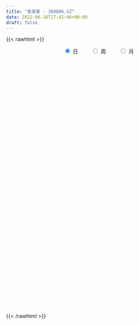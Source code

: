 ```yaml
---
title: "爱美客 - 300896.SZ"
date: 2022-06-16T17:42:06+08:00
draft: false
---
```

{{< rawhtml >}}
    <div style="text-align: center">
        <label style="padding: 1rem;"><input style="margin-right: .5rem" type="radio" name="period" value="D" checked onclick="period_change(this)">日</label>
        <label style="padding: 1rem;"><input style="margin-right: .5rem" type="radio" name="period" value="W" onclick="period_change(this)">周</label>
        <label style="padding: 1rem;"><input style="margin-right: .5rem" type="radio" name="period" value="M" onclick="period_change(this)">月</label>
    </div>
    <div id="chart" style="height: 700px;"></div> 
    <script type="text/javascript">
        const D_v = [179389.97,60856.74,33319.83,39245.58,32461.09,32401.82,25428.49,21031.49,17854.49,15451.32,12939.61,14906.7,9083.48,14651.39,19760.05,15203.82,16464.27,15862.44,11099.2,13362.78,16460.51,15531.16,11670.98,16329.25,15787.29,11738.2,16900.78,14471.05,10292.65,29956.27,15027.95,29824.4,16505.72,11737.16,16245.38,18042.89,11301.4,8881.5,13426.2,17688.27,14494.63,7966.32,15675.12,9378.23,13895.89,10309.2,11256.04,11821.62,14106.4,14048.38,14636.99,8627.71,8697.34,13609.69,12922.38,10487.41,10160.77,14180.57,12616.27,11358.91,9730.58,9674.0,14750.82,14698.03,18573.09,9250.75,9736.23,8523.91,11329.11,12168.34,8380.52,9410.82,9542.48,8119.2,8474.9,12504.61,8643.83,14810.94,10075.29,8083.64,9287.7,7793.39,12841.08,12086.76,8105.95,14574.72,13036.4,9778.34,14507.43,27726.95,26167.59,24321.16,30063.12,26723.93,18446.74,52891.29,28828.3,31283.85,26508.75,25079.8,19813.44,38352.75,26803.09,37559.03,33306.0,30449.82,46808.5,31746.48,31627.85,52723.81,38734.11,60562.89,39011.78,35021.73,59719.51,34613.94,38092.27,47092.54,50150.34,61985.13,30561.69,46083.69,54275.28,62335.62,40371.97,69292.57,50107.47,55370.36,44956.07,45612.0,31526.57,36438.21,43958.81,54125.32,67760.4,42050.49,60786.66,49022.25,52430.46,37404.79,41946.33,50246.93,64664.18,54112.9,56675.15,48977.14,44808.54,41686.39,30661.74,57190.41,33647.98,30226.55,28038.06,36960.15,23212.56,49061.72,27861.33,28887.88,34311.97,28101.56,29323.26,54869.22,36875.12,25088.38,31268.9,35325.41,26410.45,29880.13,52648.91,23192.8,28975.0,21737.35,32087.64,35915.99,24063.23,25469.11,25650.52,43775.68,33808.58,29685.57,21897.14,33168.87,31310.17,28930.3,53199.32,32369.22,26382.3,36450.83,28263.44,20263.19,35458.57,21645.14,22634.32,17186.69,12349.52,22892.23,29672.39,35852.24,70716.33,44042.98,42622.3,27846.74,31537.19,43098.68,34781.82,22169.51,23785.95,18835.33,22914.94,36945.18,38325.8,19405.36,19181.03,23647.89,20085.45,33139.99,22834.99,55833.32,30567.66,38503.36,26132.25,18854.25,23268.98,34401.48,31378.91,27911.84,26679.43,29903.07,37573.21,21124.99,20698.25,15636.92,15023.56,15770.13,14986.23,15799.28,25405.32,35722.19,25751.17,23958.63,40043.81,39435.62,27076.15,33303.15,22043.12,20159.88,23117.36,41597.02,39278.81,24415.95,40312.07,33861.62,19629.27,21985.87,16590.06,16972.87,14691.31,13511.69,14265.12,21692.81,22771.86,36153.72,21000.1,14837.74,16199.16,17690.9,13624.43,12824.73,9932.86,10164.07,9343.25,17352.02,26058.3,22376.29,16979.82,9909.29,14775.91,11602.12,17451.21,12409.8,15451.06,13697.49,14634.99,24082.47,12202.73,20773.64,13328.29,15961.62,19096.69,48695.59,48609.49,25450.97,14104.3,20673.56,18910.4,23446.88,17155.54,13589.16,10333.55,15194.11,13032.3,11782.03,14123.8,15482.42,12777.39,11758.72,14493.21,13406.35,39263.65,33784.97,25182.57,16337.15,12774.76,10053.94,14031.21,12696.82,13926.95,12292.54,15077.06,15553.07,18541.53,13823.87,11087.51,10398.06,14396.43,14719.08,17283.32,10817.22,11604.28,23192.77,18737.74,33651.35,19022.07,12338.83,10063.81,17995.68,13732.93,17361.24,18629.52,29333.65,18383.79,14007.02,12539.32,12516.65,12921.51,12868.74,22046.36,23784.91,24995.18,28671.41,22418.78,25060.6,25393.85,25158.22,11234.53,11382.04,10275.0,19133.06,17951.5,11813.41,11856.52,8534.75,23210.71,14308.68,19439.85,14451.19,8389.73,13146.53,10969.8,20377.67,18555.14,23071.97,14079.89,9561.66,12892.71,13789.53,21673.26,14430.89,15353.41,24254.19,26378.29,19531.86,21223.84,23170.79,19682.42,20765.51,19185.57,20779.94,14349.75,11305.44,18015.54,15175.3,15663.42,12217.5,25698.98,12011.92,14053.39,11839.93,12892.39,14442.96,21842.46,34365.91,20205.67,14486.44,19518.1,16118.65,22776.31,17016.68,17563.45,13451.04,16065.66,21058.42,15042.85]
const D_histogram = [0.0,0.1467806268,-0.5452719377,0.822033568,2.9687656472,5.5740702717,10.2639592228,11.22017133,10.9360092335,10.3774695028,9.1101322675,8.7007763664,7.5940285024,4.6671060118,4.9540959747,6.9151852186,6.3768033844,6.9281798005,5.8906643225,6.4553982366,8.5716633292,9.4073479401,8.9590491288,7.0198246935,6.1597063338,4.6910801376,1.9430640094,1.4288235523,1.3747244432,6.1231972448,6.9053320492,3.0840312257,-0.3737343499,-1.8554440036,-4.3817801083,-7.8090957311,-9.9418518379,-10.7911455877,-12.5678078845,-13.8709324256,-12.6917648192,-11.8524690068,-8.257791036,-5.5760924584,-2.2811341837,-0.2849941186,-0.941483649,-0.7006794949,0.5165302369,3.0765529141,2.7000433645,2.5074501999,1.5563822739,2.2509385545,3.6437533509,3.1343974309,3.1875573895,0.9105558214,-1.2539760934,-1.8876878035,-3.118553671,-2.4982262044,-0.9026990539,3.1989146783,6.3196458564,7.0049145495,8.0263239199,7.8393912886,6.4607230648,8.4061377086,8.1465885098,5.5555475419,2.2638755958,-0.4048195752,-3.8134727594,-2.8513361035,-1.0551723273,3.1197056679,5.6073460805,4.8521069245,3.0520051183,-0.7240440209,-1.1004631711,2.3392689051,4.2225530738,7.1796121405,10.3498589594,9.7689059973,8.6318574735,18.5712624634,31.3925982545,38.2841053251,33.7875060343,23.060992278,15.7640907065,0.0805634855,-12.5587734017,-24.3564103148,-28.2829371375,-32.4123395637,-32.3503851709,-37.2209240899,-37.8229555254,-42.7155641994,-44.1361801144,-41.134030548,-31.0735901603,-24.1741447876,-21.3519797066,-38.2341790639,-46.859137296,-48.5160853033,-47.2438282936,-43.6561905504,-41.199241755,-37.4022360735,-33.3641209923,-27.2402792808,-20.9340860178,-13.0880675294,-6.7388431623,0.0408046791,7.4488599289,13.4619018604,17.1161733559,22.6939404921,25.1375736489,25.9559806391,25.0059168893,25.3021120473,24.2487609922,22.6219925119,22.3064579701,23.2264793706,26.4381723665,27.4599681031,24.9304407255,22.5648217981,20.4249333263,18.3364371663,16.7256432518,16.2008681051,11.6376294173,5.471882209,1.437030637,0.0889958297,1.3774292048,2.2750645249,2.4798448203,5.7630868289,7.7330965139,8.3583262372,8.1756400646,6.1539322863,5.2330208727,7.3230882443,7.5620434292,7.7214228557,6.6434906395,6.7631612691,6.5032653958,1.9697137991,-0.2312870306,-1.0037163115,-2.1787740467,-2.7629661932,-3.5621157814,-3.5901901335,-2.9887451918,-2.8279308659,-5.0984879769,-5.4119074096,-3.5930113645,-0.3569411684,1.7478474737,3.2845212129,3.23856335,6.867123497,9.9840675662,12.1551239943,12.6779330762,14.0794873155,11.9619069302,11.3088973033,6.6421834771,4.3938937644,0.8968368741,-3.1569732977,-3.8555983872,-4.8883548201,-3.4366083851,-2.2508796615,-3.585072879,-4.2852535995,-5.2633537573,-4.0409027763,-5.4743695313,-8.7542027193,-17.5936493615,-22.4134784032,-21.1579926039,-18.5577013333,-18.1588174549,-17.3974550456,-15.4474254782,-13.1850535429,-12.1211667354,-11.353511586,-10.0417795426,-6.5395219418,-6.1215216049,-5.7364859033,-5.0026971759,-2.903136053,-2.6336817358,-3.8614881346,-3.4644185483,-6.4326989018,-6.299094552,-3.9535597453,-1.7631767681,-0.5498476594,1.3576203993,1.0092681173,2.1609323382,2.080859417,-0.0219756611,-2.464212245,-0.531701844,1.6336048724,1.8798764377,1.7925667175,1.6517429308,1.3361290264,1.0999583321,0.8711240491,1.5573657262,3.3609292603,4.991685091,6.2609111493,8.0478949332,8.0064909167,6.4698826981,7.7595102648,8.4991068267,9.0374763707,7.7307919984,8.8451061938,11.5201731492,11.9131211207,12.7609667675,10.361485791,8.7448920059,7.2587842442,5.8258396748,3.8728535405,2.829803354,1.6905542767,0.7810886284,-1.2556543662,-1.2077034053,-3.6449133126,-5.535567089,-6.4269193499,-7.3095743159,-8.0791753911,-7.5398082153,-7.1292145274,-6.6323009522,-5.8133332284,-5.2331758374,-3.6041826303,-1.8576573702,-2.0520805067,-2.2707475096,-1.9129745689,-0.9460046334,-0.3445392685,0.5657057636,0.832972031,0.4413681981,0.0156133508,-0.0084885755,-1.5919810745,-2.7758384714,-1.8877546451,-1.5467576268,-0.7493390608,0.3744718416,3.0451676898,5.5046320574,6.981211024,7.2123517854,6.0414547218,5.6552614208,3.2608646309,0.4597539996,-0.9335401436,-1.9666090113,-2.8263009132,-3.2782027746,-3.6584141364,-3.4670057538,-3.9105374449,-3.4607511962,-3.3876302446,-3.7509243547,-3.7787824605,-6.0113940247,-8.3273007254,-8.1682513181,-7.8006023789,-6.3158034726,-5.7054395075,-5.0022722159,-4.1872636952,-3.0073129392,-2.4666611911,-2.4694067221,-2.0028683735,-0.4777646613,0.1271472656,1.0295113578,1.5179163844,0.5071761687,0.8735183625,1.3032184453,1.8639204634,1.336498186,-0.2688955264,-1.5966121873,0.0128683814,1.387815199,2.4454323903,2.9751036556,3.6077431889,3.7542694943,5.0221507576,4.8587595278,6.2438111541,7.3632030354,7.8589923044,7.9429915701,6.9333447378,5.9932952967,4.7329885894,4.0011452837,4.0216180719,3.142796122,0.9593680312,-1.836953987,-4.7032782152,-5.3056750867,-4.17482791,-3.4541289814,-2.5532652998,-2.5719715151,-0.6566367212,1.2047840305,1.4208855277,0.8075077886,0.4722688305,2.8607823329,4.0142310689,5.5849872401,6.0171614524,5.5244645376,4.3766063796,3.0846451774,4.3349110415,4.4279379706,4.6160343825,4.117730466,3.351445169,1.485440754,0.6206668881,0.5824401059,0.6162297884,-1.1714936109,-0.8959622312,0.4357373643,0.9169786837,2.1524956611,1.6270472137,-0.6279675579,-3.6214835987,-4.3836047597,-4.3379174116,-3.8684022607,-3.6678735497,-2.5978646284,-1.4421241578,-1.446323814,-1.2633567896,0.65437024,1.4590645849,1.1370785359,0.7294662585,0.4155255555,0.4514989119,1.3548169527,4.1897786546,4.9527816305,5.0033732111,4.9367223682,4.3842244156,4.1958410459,3.3929585008,2.5775085866,1.1094816079,1.0273838512,0.1841041015,0.3421378153]
const D_fast = [0.0,0.1834757835,-0.6448947655,0.9279191323,3.8168426233,7.8156648157,15.0715435725,18.8327985122,21.2826387241,23.3184663691,24.3286622006,26.0945003912,26.8862596528,25.1261136652,26.6516276217,30.3415131703,31.3973321822,33.6807535484,34.1159041511,36.2944876243,40.5536685493,43.7411901452,45.5326536161,45.3483853541,46.0281935778,45.732337416,43.4700872902,43.3130527211,43.6026347229,49.8819068357,52.3903746524,49.3400816353,45.7888824722,43.8433118177,40.2215306859,34.8419411303,30.223722064,26.6766419172,21.7580276494,16.9871700019,14.9933964034,12.8695749641,14.3998051759,15.687480639,18.4121553677,20.3370469032,19.4451864605,19.5108207409,20.857163032,24.1863239377,24.4848252292,24.9190946145,24.357122257,25.6144131762,27.9181663104,28.1924097481,29.042459054,26.9930964413,24.5150705032,23.4094368422,21.398932557,21.3947034724,22.7645558595,27.6658982612,32.3665409034,34.8030382339,37.8310285842,39.6039437751,39.8404563175,43.8874053884,45.664503317,44.4623492347,41.7366461875,38.9667461227,34.6047247486,34.8540273786,36.386398073,41.3412024852,45.230679418,45.688466993,44.6513664664,40.694306322,40.042771379,44.0673206815,47.0062431187,51.7582052205,57.5159167793,59.3771903164,60.398106161,74.9803267668,95.6498121215,112.1123455234,116.0626227412,111.1013570543,107.7454781594,92.0820918098,76.3030615722,58.4163220804,47.4190609734,35.1865736562,27.1609317563,12.9851618148,2.927391498,-12.6441082259,-25.0987691695,-32.3801272401,-30.0880843924,-29.2321752167,-31.7480050623,-58.1887491856,-78.5284917417,-92.3144610749,-102.8531611385,-110.1795710329,-118.0224326763,-123.5759860131,-127.87890118,-128.5651292888,-127.4924575302,-122.9184559242,-118.2539423477,-111.4640933365,-102.1938231045,-92.8153057079,-84.8819908734,-73.6307386142,-64.9027120452,-57.5953098951,-52.2938944226,-45.6721712527,-40.6633320598,-36.6346024122,-31.3735224614,-24.6468812183,-14.8256451308,-6.9388573685,-3.2357745647,0.0398119575,3.0061568173,5.5017699488,8.0723868473,11.5978287268,9.9439973933,5.1462207373,1.4706268246,0.1448409747,1.777631651,3.2440331023,4.0687746028,8.7927883186,12.6960721321,15.4108834147,17.2721072582,16.7888825515,17.1762263561,21.0970657888,23.226531831,25.3162669714,25.8992074151,27.7096683619,29.0755888375,25.0344656907,22.7756431033,21.7522847445,20.0325334977,18.7575998029,17.0679212693,16.1422993839,15.9965580276,15.4503896371,11.9052105318,10.2388142467,11.1594574507,14.3062923547,16.8480428652,19.2058469077,19.9695298822,25.3148709035,30.9278318643,36.1376692909,39.8299616418,44.75138771,45.6242840573,47.7984987562,44.7923307993,43.6425145277,40.3696668559,35.5266133597,33.8640886734,31.6092435355,32.2018378743,32.8248466824,30.5943852452,28.8228911249,26.5289525277,26.7411778146,23.9391186768,18.470734809,5.2328758264,-5.1903228161,-9.2243351678,-11.2634692305,-15.4042897158,-18.9922910679,-20.9041178701,-21.9380093206,-23.9044141969,-25.9751369439,-27.1738497862,-25.3064726709,-26.4188527352,-27.4679385094,-27.984824076,-26.6110469663,-27.0000130831,-29.1931915155,-29.6622265663,-34.2386816453,-35.6798509334,-34.3227060631,-32.5731172779,-31.497250084,-29.2503769255,-29.3464121782,-27.6545148728,-27.2143729397,-29.3227019331,-32.3809915782,-30.5814066383,-28.0076987037,-27.291458029,-26.9306260699,-26.6585141239,-26.6400957717,-26.6012768829,-26.6123301537,-25.536747045,-22.8929511959,-20.0142740924,-17.1798202468,-13.3808627296,-11.4206440169,-11.3397815609,-8.1102764281,-5.2459031595,-2.4481645228,-1.8221508955,1.5034398483,7.058550091,10.4297783427,14.4678656813,14.6587561526,15.228385369,15.5569736683,15.5804890177,14.5957162684,14.2601169205,13.5435064123,12.8293129212,10.478656335,10.2246814446,6.8762432091,3.6016976604,1.1036155621,-1.606432983,-4.3958279059,-5.7414127839,-7.1131227278,-8.2742843907,-8.908649974,-9.6367865423,-8.9088389929,-7.6267280753,-8.3341713384,-9.1205252188,-9.2409959203,-8.5105271432,-7.9951965954,-6.9435251223,-6.4680158472,-6.7492776305,-7.1711291402,-7.1973532103,-9.1788409779,-11.0566579927,-10.6405128277,-10.6862052161,-10.0761214153,-8.8586925524,-5.4267047818,-1.5910823999,1.6307993227,3.6650280305,4.0044946473,5.0321167016,3.4529360694,0.766763938,-0.8599152412,-2.3846363617,-3.9509034919,-5.222356047,-6.5171709429,-7.1925139987,-8.613680051,-9.0290816014,-9.802868211,-11.1038934098,-12.0764471306,-15.8119072011,-20.209639083,-22.0926525053,-23.6751541608,-23.7693061227,-24.5853020345,-25.1327027969,-25.3645101999,-24.9363876787,-25.0124012284,-25.6324984399,-25.6666771847,-24.2610146379,-23.6243158945,-22.4645739629,-21.5966898402,-22.4806360137,-21.8959142293,-21.1404095352,-20.1137274012,-20.3070251322,-21.9796427261,-23.7065124339,-22.0938147698,-20.3719141524,-18.7029388635,-17.4294916844,-15.8949163538,-14.8098226749,-12.2864037222,-11.2351050701,-8.2891006552,-5.328908015,-2.86837067,-0.7986235117,-0.0749341596,0.4833402235,0.4062806635,0.6747236788,1.700600985,1.6074780655,-0.3361080174,-3.5916685323,-7.6338123143,-9.5626279576,-9.4754877584,-9.6183210751,-9.3557737184,-10.0174728126,-8.266297199,-6.1036804396,-5.5323575605,-5.9438583525,-6.1610301029,-3.0573210173,-0.9003145141,2.0666884671,4.0031530426,4.8915722622,4.8378656991,4.3170657912,6.6510594156,7.8510708374,9.193175845,9.724304545,9.7958805402,8.3012363137,7.5916291698,7.699012414,7.8868595437,5.8062627417,5.8578035635,7.2984375002,8.0089234904,9.7825643832,9.6638777392,7.2518710781,3.3529841376,1.4949617867,0.4561697819,-0.0414156324,-0.7578553088,-0.3373125446,0.4578968865,0.0921162769,-0.0407558962,2.0405636935,3.2100241846,3.1723077696,2.9470620568,2.7370027426,2.8858508271,4.1278731061,8.0102794716,10.0114778551,11.3129127385,12.4804424877,13.0240006389,13.8845775307,13.9299346108,13.7588618433,12.5682052665,12.7429534726,11.9456997483,12.1892679159]
const D_slow = [0.0,0.0366951567,-0.0996228277,0.1058855643,0.8480769761,2.241594544,4.8075843497,7.6126271822,10.3466294906,12.9409968663,15.2185299332,17.3937240248,19.2922311504,20.4590076533,21.697531647,23.4263279517,25.0205287978,26.7525737479,28.2252398285,29.8390893877,31.98200522,34.333842205,36.5736044872,38.3285606606,39.868487244,41.0412572784,41.5270232808,41.8842291689,42.2279102797,43.7587095909,45.4850426032,46.2560504096,46.1626168221,45.6987558212,44.6033107942,42.6510368614,40.1655739019,37.467787505,34.3258355338,30.8581024275,27.6851612226,24.7220439709,22.6575962119,21.2635730973,20.6932895514,20.6220410218,20.3866701095,20.2115002358,20.340632795,21.1097710236,21.7847818647,22.4116444146,22.8007399831,23.3634746217,24.2744129595,25.0580123172,25.8549016646,26.0825406199,25.7690465966,25.2971246457,24.5174862279,23.8929296768,23.6672549134,24.4669835829,26.046895047,27.7981236844,29.8047046644,31.7645524865,33.3797332527,35.4812676799,37.5179148073,38.9068016928,39.4727705917,39.3715656979,38.4181975081,37.7053634822,37.4415704004,38.2214968173,39.6233333375,40.8363600686,41.5993613481,41.4183503429,41.1432345501,41.7280517764,42.7836900449,44.57859308,47.1660578198,49.6082843192,51.7662486875,56.4090643034,64.257213867,73.8282401983,82.2751167069,88.0403647763,91.981387453,92.0015283243,88.8618349739,82.7727323952,75.7019981108,67.5989132199,59.5113169272,50.2060859047,40.7503470234,30.0714559735,19.0374109449,8.7539033079,0.9855057678,-5.0580304291,-10.3960253557,-19.9545701217,-31.6693544457,-43.7983757715,-55.6093328449,-66.5233804825,-76.8231909213,-86.1737499396,-94.5147801877,-101.3248500079,-106.5583715124,-109.8303883948,-111.5150991853,-111.5048980156,-109.6426830334,-106.2772075683,-101.9981642293,-96.3246791063,-90.040285694,-83.5512905343,-77.2998113119,-70.9742833001,-64.912093052,-59.2565949241,-53.6799804315,-47.8733605889,-41.2638174973,-34.3988254715,-28.1662152902,-22.5250098406,-17.418776509,-12.8346672175,-8.6532564045,-4.6030393782,-1.6936320239,-0.3256614717,0.0335961876,0.055845145,0.4002024462,0.9689685774,1.5889297825,3.0297014897,4.9629756182,7.0525571775,9.0964671936,10.6349502652,11.9432054834,13.7739775445,15.6644884018,17.5948441157,19.2557167756,20.9465070928,22.5723234418,23.0647518916,23.0069301339,22.756001056,22.2113075444,21.5205659961,20.6300370507,19.7324895174,18.9853032194,18.2783205029,17.0036985087,15.6507216563,14.7524688152,14.6632335231,15.1001953915,15.9213256947,16.7309665322,18.4477474065,20.943764298,23.9825452966,27.1520285657,30.6719003945,33.6623771271,36.4896014529,38.1501473222,39.2486207633,39.4728299818,38.6835866574,37.7196870606,36.4975983556,35.6384462593,35.0757263439,34.1794581242,33.1081447243,31.792306285,30.7820805909,29.4134882081,27.2249375283,22.8265251879,17.2231555871,11.9336574361,7.2942321028,2.7545277391,-1.5948360223,-5.4566923919,-8.7529557776,-11.7832474615,-14.621625358,-17.1320702436,-18.7669507291,-20.2973311303,-21.7314526061,-22.9821269001,-23.7079109133,-24.3663313473,-25.3317033809,-26.197808018,-27.8059827435,-29.3807563815,-30.3691463178,-30.8099405098,-30.9474024247,-30.6079973248,-30.3556802955,-29.815447211,-29.2952323567,-29.300726272,-29.9167793332,-30.0497047942,-29.6413035761,-29.1713344667,-28.7231927874,-28.3102570547,-27.9762247981,-27.701235215,-27.4834542028,-27.0941127712,-26.2538804561,-25.0059591834,-23.4407313961,-21.4287576628,-19.4271349336,-17.8096642591,-15.8697866929,-13.7450099862,-11.4856408935,-9.5529428939,-7.3416663455,-4.4616230582,-1.483342778,1.7068989139,4.2972703616,6.4834933631,8.2981894241,9.7546493428,10.7228627279,11.4303135664,11.8529521356,12.0482242927,11.7343107012,11.4323848499,10.5211565217,9.1372647495,7.530534912,5.703141333,3.6833474852,1.7983954314,0.0160917995,-1.6419834385,-3.0953167456,-4.4036107049,-5.3046563625,-5.7690707051,-6.2820908318,-6.8497777092,-7.3280213514,-7.5645225097,-7.6506573269,-7.509230886,-7.3009878782,-7.1906458287,-7.186742491,-7.1888646348,-7.5868599035,-8.2808195213,-8.7527581826,-9.1394475893,-9.3267823545,-9.2331643941,-8.4718724716,-7.0957144573,-5.3504117013,-3.5473237549,-2.0369600745,-0.6231447193,0.1920714385,0.3070099384,0.0736249025,-0.4180273504,-1.1246025787,-1.9441532723,-2.8587568064,-3.7255082449,-4.7031426061,-5.5683304052,-6.4152379663,-7.352969055,-8.2976646701,-9.8005131763,-11.8823383577,-13.9244011872,-15.8745517819,-17.4535026501,-18.8798625269,-20.1304305809,-21.1772465047,-21.9290747395,-22.5457400373,-23.1630917178,-23.6638088112,-23.7832499765,-23.7514631601,-23.4940853207,-23.1146062246,-22.9878121824,-22.7694325918,-22.4436279805,-21.9776478646,-21.6435233181,-21.7107471997,-22.1099002466,-22.1066831512,-21.7597293514,-21.1483712539,-20.40459534,-19.5026595427,-18.5640921692,-17.3085544798,-16.0938645978,-14.5329118093,-12.6921110504,-10.7273629744,-8.7416150818,-7.0082788974,-5.5099550732,-4.3267079259,-3.3264216049,-2.321017087,-1.5353180565,-1.2954760487,-1.7547145454,-2.9305340992,-4.2569528709,-5.3006598484,-6.1641920937,-6.8025084187,-7.4455012974,-7.6096604777,-7.3084644701,-6.9532430882,-6.7513661411,-6.6332989334,-5.9181033502,-4.914545583,-3.518298773,-2.0140084098,-0.6328922754,0.4612593195,1.2324206138,2.3161483742,3.4231328668,4.5771414625,5.606574079,6.4444353712,6.8157955597,6.9709622817,7.1165723082,7.2706297553,6.9777563526,6.7537657948,6.8627001358,7.0919448068,7.630068722,8.0368305255,7.879838636,6.9744677363,5.8785665464,4.7940871935,3.8269866283,2.9100182409,2.2605520838,1.9000210443,1.5384400909,1.2226008935,1.3861934535,1.7509595997,2.0352292337,2.2175957983,2.3214771872,2.4343519152,2.7730561533,3.820500817,5.0586962246,6.3095395274,7.5437201194,8.6397762233,9.6887364848,10.53697611,11.1813532567,11.4587236586,11.7155696214,11.7615956468,11.8471301006]
const D_data = [['2020-09-28', 320.0, 340.1, 311.0, 366.2],['2020-09-29', 350.11, 342.4, 333.33, 354.0],['2020-09-30', 333.0, 330.24, 326.81, 345.5],['2020-10-09', 331.0, 358.0, 331.0, 361.88],['2020-10-12', 356.98, 378.9, 355.0, 380.02],['2020-10-13', 378.0, 401.2, 370.21, 442.79],['2020-10-14', 393.22, 454.0, 393.0, 465.0],['2020-10-15', 444.0, 432.04, 420.12, 451.0],['2020-10-16', 427.6, 428.5, 406.11, 447.74],['2020-10-19', 432.0, 433.0, 421.0, 450.8],['2020-10-20', 433.0, 429.0, 414.2, 433.0],['2020-10-21', 431.9, 444.69, 428.0, 454.99],['2020-10-22', 437.6, 441.0, 426.88, 453.5],['2020-10-23', 441.0, 415.0, 408.06, 441.78],['2020-10-26', 410.11, 455.0, 410.0, 474.88],['2020-10-27', 451.01, 490.08, 446.01, 491.0],['2020-10-28', 483.01, 471.41, 469.7, 495.41],['2020-10-29', 466.0, 494.15, 466.0, 500.3],['2020-10-30', 493.0, 481.99, 480.2, 506.0],['2020-11-02', 483.05, 509.9, 471.12, 510.0],['2020-11-03', 516.0, 547.08, 507.19, 577.49],['2020-11-04', 547.91, 551.0, 527.0, 560.8],['2020-11-05', 551.0, 548.4, 537.0, 560.0],['2020-11-06', 545.21, 535.0, 512.2, 547.0],['2020-11-09', 531.11, 551.81, 522.26, 574.0],['2020-11-10', 545.0, 548.0, 523.0, 554.99],['2020-11-11', 540.0, 529.08, 526.66, 582.0],['2020-11-12', 533.02, 555.54, 521.01, 560.0],['2020-11-13', 555.7, 566.9, 543.36, 568.0],['2020-11-16', 581.51, 649.0, 568.91, 664.0],['2020-11-17', 636.01, 625.9, 610.39, 640.0],['2020-11-18', 621.0, 570.51, 540.0, 635.0],['2020-11-19', 561.0, 563.0, 539.0, 572.88],['2020-11-20', 558.5, 580.03, 557.57, 588.85],['2020-11-23', 576.0, 560.0, 547.48, 592.0],['2020-11-24', 550.0, 533.88, 529.0, 554.69],['2020-11-25', 533.88, 533.8, 522.0, 546.01],['2020-11-26', 530.1, 539.01, 530.1, 553.08],['2020-11-27', 541.0, 516.0, 509.97, 548.43],['2020-11-30', 511.01, 507.61, 488.0, 515.1],['2020-12-01', 505.06, 531.9, 505.06, 536.0],['2020-12-02', 532.09, 527.0, 523.0, 539.9],['2020-12-03', 525.0, 568.88, 525.0, 576.67],['2020-12-04', 566.99, 572.05, 562.23, 586.0],['2020-12-07', 568.0, 595.8, 556.2, 606.8],['2020-12-08', 596.01, 595.8, 588.12, 617.79],['2020-12-09', 596.0, 568.62, 568.62, 597.0],['2020-12-10', 566.1, 580.98, 563.0, 582.0],['2020-12-11', 577.87, 600.0, 573.31, 609.8],['2020-12-14', 602.68, 631.49, 593.0, 634.89],['2020-12-15', 625.6, 605.99, 596.8, 629.0],['2020-12-16', 606.99, 612.0, 598.0, 616.36],['2020-12-17', 612.9, 604.25, 600.0, 623.0],['2020-12-18', 604.24, 629.01, 600.99, 652.91],['2020-12-21', 632.54, 649.2, 622.21, 666.0],['2020-12-22', 642.0, 634.0, 625.0, 652.0],['2020-12-23', 630.01, 645.99, 626.85, 649.7],['2020-12-24', 644.18, 616.1, 605.05, 654.1],['2020-12-25', 610.0, 609.02, 598.0, 618.81],['2020-12-28', 600.0, 623.0, 585.1, 624.6],['2020-12-29', 620.0, 612.0, 600.06, 626.36],['2020-12-30', 606.05, 634.75, 605.0, 640.0],['2020-12-31', 640.88, 655.02, 640.88, 674.2],['2021-01-04', 660.89, 706.26, 653.01, 718.0],['2021-01-05', 699.0, 721.0, 698.08, 746.26],['2021-01-06', 711.02, 710.0, 700.0, 718.98],['2021-01-07', 717.0, 729.0, 710.1, 738.0],['2021-01-08', 724.0, 726.89, 705.06, 740.0],['2021-01-11', 726.89, 718.1, 701.01, 760.33],['2021-01-12', 706.98, 772.2, 702.03, 775.0],['2021-01-13', 766.5, 761.0, 746.0, 781.66],['2021-01-14', 759.99, 735.0, 718.96, 767.0],['2021-01-15', 727.49, 718.99, 700.99, 733.67],['2021-01-18', 707.0, 717.0, 703.35, 732.8],['2021-01-19', 708.11, 695.09, 692.05, 727.27],['2021-01-20', 695.09, 746.0, 695.0, 755.0],['2021-01-21', 745.03, 767.74, 743.0, 776.99],['2021-01-22', 770.01, 820.0, 769.0, 833.8],['2021-01-25', 822.0, 826.0, 801.01, 838.88],['2021-01-26', 817.0, 800.0, 796.1, 820.0],['2021-01-27', 795.7, 789.03, 756.0, 807.0],['2021-01-28', 771.01, 755.99, 754.15, 789.6],['2021-01-29', 770.01, 792.5, 770.0, 810.0],['2021-02-01', 798.6, 855.07, 778.4, 856.59],['2021-02-02', 845.0, 858.68, 835.0, 868.4],['2021-02-03', 850.01, 896.1, 850.0, 931.99],['2021-02-04', 901.51, 929.0, 878.88, 939.77],['2021-02-05', 920.0, 904.0, 883.95, 926.37],['2021-02-08', 908.81, 907.0, 900.0, 976.88],['2021-02-09', 953.8, 1088.4, 953.8, 1088.4],['2021-02-10', 1070.0, 1215.0, 1053.05, 1238.0],['2021-02-18', 1242.02, 1232.03, 1169.36, 1331.02],['2021-02-19', 1228.0, 1135.88, 1051.12, 1228.0],['2021-02-22', 1111.12, 1051.47, 1035.88, 1164.44],['2021-02-23', 1039.5, 1074.0, 1017.0, 1077.0],['2021-02-24', 1066.0, 926.0, 873.23, 1066.0],['2021-02-25', 910.0, 895.19, 866.68, 925.88],['2021-02-26', 870.0, 836.84, 822.0, 881.0],['2021-03-01', 845.0, 883.0, 837.05, 885.44],['2021-03-02', 880.99, 844.44, 827.01, 897.25],['2021-03-03', 830.04, 869.0, 810.0, 870.29],['2021-03-04', 850.01, 774.0, 767.2, 850.18],['2021-03-05', 751.01, 789.0, 751.0, 805.98],['2021-03-08', 789.0, 693.0, 693.0, 795.74],['2021-03-09', 695.11, 688.0, 676.13, 721.98],['2021-03-10', 719.0, 715.46, 699.34, 733.7],['2021-03-11', 710.02, 811.08, 710.02, 827.0],['2021-03-12', 805.0, 795.0, 758.0, 825.44],['2021-03-15', 784.84, 750.88, 710.1, 784.84],['2021-03-16', 410.0, 439.6, 396.99, 449.0],['2021-03-17', 429.0, 436.0, 413.52, 442.58],['2021-03-18', 437.8, 451.73, 437.31, 477.79],['2021-03-19', 432.06, 441.83, 432.06, 455.0],['2021-03-22', 440.0, 438.8, 426.1, 458.88],['2021-03-23', 437.0, 396.7, 381.0, 437.0],['2021-03-24', 384.1, 387.25, 376.15, 392.84],['2021-03-25', 380.26, 370.2, 359.0, 381.89],['2021-03-26', 370.04, 385.59, 370.04, 396.57],['2021-03-29', 376.01, 387.41, 374.13, 402.0],['2021-03-30', 386.01, 416.0, 380.08, 425.0],['2021-03-31', 409.0, 411.99, 406.59, 421.99],['2021-04-01', 412.1, 434.4, 412.1, 438.98],['2021-04-02', 430.77, 468.0, 430.7, 476.0],['2021-04-06', 475.01, 479.92, 474.5, 500.0],['2021-04-07', 468.22, 474.0, 462.0, 478.5],['2021-04-08', 470.05, 525.0, 465.57, 535.48],['2021-04-09', 517.99, 513.39, 508.0, 534.99],['2021-04-12', 512.0, 510.0, 491.88, 543.1],['2021-04-13', 510.0, 496.46, 492.89, 517.9],['2021-04-14', 492.1, 519.93, 490.15, 523.0],['2021-04-15', 515.0, 511.16, 501.38, 522.0],['2021-04-16', 509.98, 506.66, 495.05, 522.3],['2021-04-19', 498.0, 527.81, 486.14, 531.88],['2021-04-20', 522.3, 555.98, 522.3, 576.01],['2021-04-21', 553.5, 609.51, 550.25, 615.4],['2021-04-22', 604.79, 609.8, 595.05, 619.99],['2021-04-23', 608.0, 577.77, 575.0, 608.0],['2021-04-26', 581.01, 582.0, 572.0, 607.2],['2021-04-27', 588.0, 587.02, 549.9, 600.0],['2021-04-28', 578.0, 589.6, 570.0, 595.93],['2021-04-29', 590.97, 598.1, 586.5, 618.98],['2021-04-30', 594.0, 618.2, 590.0, 637.91],['2021-05-06', 620.0, 564.5, 548.0, 622.0],['2021-05-07', 561.03, 522.02, 521.88, 567.0],['2021-05-10', 520.01, 523.8, 510.0, 544.88],['2021-05-11', 518.0, 543.49, 503.3, 548.06],['2021-05-12', 535.35, 577.0, 531.2, 577.49],['2021-05-13', 567.0, 579.6, 560.5, 600.0],['2021-05-14', 580.0, 576.0, 566.66, 589.5],['2021-05-17', 570.0, 627.7, 567.0, 635.16],['2021-05-18', 633.0, 631.49, 615.0, 643.0],['2021-05-19', 627.18, 629.0, 622.51, 648.0],['2021-05-20', 625.25, 627.87, 617.01, 637.59],['2021-05-21', 630.15, 606.0, 595.0, 633.5],['2021-05-24', 606.98, 618.0, 606.01, 619.49],['2021-05-25', 618.5, 665.8, 618.5, 679.38],['2021-05-26', 665.64, 657.0, 650.0, 672.9],['2021-05-27', 652.0, 665.6, 646.64, 677.9],['2021-05-28', 666.05, 656.0, 641.5, 686.0],['2021-05-31', 651.0, 676.67, 650.66, 679.85],['2021-06-01', 675.0, 679.97, 658.57, 688.96],['2021-06-02', 684.0, 620.05, 619.12, 684.0],['2021-06-03', 610.01, 635.0, 610.01, 643.44],['2021-06-04', 625.5, 647.61, 625.01, 654.93],['2021-06-07', 635.0, 639.21, 612.0, 644.42],['2021-06-08', 636.02, 642.98, 625.6, 663.0],['2021-06-09', 640.7, 637.0, 621.21, 644.94],['2021-06-10', 637.0, 644.43, 622.5, 652.0],['2021-06-11', 643.22, 654.0, 600.27, 657.59],['2021-06-15', 649.44, 650.87, 645.0, 665.0],['2021-06-16', 650.87, 614.0, 611.89, 653.0],['2021-06-17', 610.01, 629.63, 610.01, 635.82],['2021-06-18', 629.67, 659.0, 623.0, 660.99],['2021-06-21', 658.17, 691.0, 649.08, 705.0],['2021-06-22', 690.0, 694.0, 683.0, 703.89],['2021-06-23', 695.01, 701.0, 690.0, 713.68],['2021-06-24', 702.01, 690.16, 675.0, 706.47],['2021-06-25', 700.0, 752.52, 699.84, 766.88],['2021-06-28', 781.01, 774.0, 755.51, 795.0],['2021-06-29', 785.64, 788.6, 766.0, 803.98],['2021-06-30', 790.02, 788.88, 774.0, 800.0],['2021-07-01', 790.0, 820.0, 784.02, 844.44],['2021-07-02', 810.0, 789.0, 775.0, 813.92],['2021-07-05', 788.0, 814.2, 781.11, 838.68],['2021-07-06', 823.17, 761.99, 730.0, 826.0],['2021-07-07', 753.0, 783.5, 745.0, 791.25],['2021-07-08', 787.01, 760.0, 752.0, 796.57],['2021-07-09', 750.0, 737.2, 717.6, 754.37],['2021-07-12', 750.0, 769.0, 730.01, 778.0],['2021-07-13', 765.15, 761.9, 752.52, 785.5],['2021-07-14', 755.41, 795.99, 745.0, 804.68],['2021-07-15', 789.0, 802.58, 780.22, 805.0],['2021-07-16', 795.0, 773.19, 765.0, 798.0],['2021-07-19', 774.73, 777.26, 762.18, 798.99],['2021-07-20', 769.0, 770.02, 765.88, 782.98],['2021-07-21', 774.85, 799.0, 768.0, 803.0],['2021-07-22', 810.01, 765.61, 764.0, 813.0],['2021-07-23', 756.5, 728.0, 702.0, 759.9],['2021-07-26', 714.99, 618.4, 590.0, 714.99],['2021-07-27', 618.39, 618.5, 601.23, 636.99],['2021-07-28', 619.0, 669.56, 618.0, 672.7],['2021-07-29', 699.0, 682.3, 665.0, 699.0],['2021-07-30', 668.0, 648.81, 630.83, 678.5],['2021-08-02', 629.0, 642.3, 580.33, 655.0],['2021-08-03', 634.13, 650.86, 616.0, 666.0],['2021-08-04', 640.01, 653.69, 630.02, 663.0],['2021-08-05', 638.88, 636.06, 623.0, 654.05],['2021-08-06', 630.01, 626.0, 622.96, 650.12],['2021-08-09', 601.0, 627.6, 595.69, 639.9],['2021-08-10', 627.44, 658.9, 611.17, 674.47],['2021-08-11', 652.0, 623.0, 620.0, 683.5],['2021-08-12', 611.0, 617.0, 610.54, 629.66],['2021-08-13', 617.01, 616.9, 612.94, 633.0],['2021-08-16', 618.0, 635.2, 612.0, 642.51],['2021-08-17', 628.0, 613.03, 610.8, 638.3],['2021-08-18', 611.98, 585.5, 580.4, 620.94],['2021-08-19', 585.0, 596.99, 581.0, 613.86],['2021-08-20', 590.1, 539.99, 528.0, 590.2],['2021-08-23', 550.01, 561.98, 532.03, 563.59],['2021-08-24', 590.0, 588.05, 544.0, 593.51],['2021-08-25', 592.08, 591.75, 582.17, 608.8],['2021-08-26', 591.61, 583.4, 575.28, 591.74],['2021-08-27', 580.09, 596.5, 578.0, 612.49],['2021-08-30', 569.99, 569.05, 538.0, 579.9],['2021-08-31', 564.0, 587.01, 553.01, 587.01],['2021-09-01', 595.0, 571.96, 545.4, 595.0],['2021-09-02', 560.0, 537.32, 536.0, 573.0],['2021-09-03', 534.75, 515.5, 509.37, 534.79],['2021-09-06', 513.67, 563.47, 508.0, 564.77],['2021-09-07', 563.49, 573.69, 550.0, 575.93],['2021-09-08', 573.68, 553.39, 553.05, 585.87],['2021-09-09', 554.0, 546.98, 538.65, 560.5],['2021-09-10', 547.95, 543.0, 538.01, 554.0],['2021-09-13', 538.15, 536.75, 533.0, 561.18],['2021-09-14', 534.15, 533.25, 531.4, 547.0],['2021-09-15', 533.01, 528.93, 516.88, 545.0],['2021-09-16', 521.01, 538.72, 513.52, 545.0],['2021-09-17', 538.0, 557.65, 517.74, 571.3],['2021-09-22', 544.93, 564.5, 541.1, 580.88],['2021-09-23', 560.0, 568.9, 553.01, 580.06],['2021-09-24', 567.4, 586.23, 556.23, 605.0],['2021-09-27', 570.0, 571.58, 560.0, 610.65],['2021-09-28', 565.03, 551.71, 550.3, 582.85],['2021-09-29', 562.01, 589.78, 557.08, 600.0],['2021-09-30', 588.97, 592.81, 577.0, 599.0],['2021-10-08', 605.0, 599.0, 590.0, 610.0],['2021-10-11', 579.95, 579.02, 575.01, 598.1],['2021-10-12', 578.01, 614.3, 570.06, 626.5],['2021-10-13', 611.0, 651.49, 602.26, 659.99],['2021-10-14', 652.14, 640.2, 625.25, 652.16],['2021-10-15', 644.02, 659.2, 627.89, 668.19],['2021-10-18', 654.0, 624.0, 610.0, 656.0],['2021-10-19', 624.0, 631.36, 620.0, 644.44],['2021-10-20', 639.43, 632.06, 614.44, 649.99],['2021-10-21', 627.0, 631.35, 621.0, 639.75],['2021-10-22', 634.42, 621.0, 614.01, 635.35],['2021-10-25', 619.0, 628.55, 610.1, 631.86],['2021-10-26', 622.99, 624.9, 616.88, 637.0],['2021-10-27', 620.01, 624.92, 617.07, 632.63],['2021-10-28', 621.11, 604.3, 601.01, 628.0],['2021-10-29', 610.0, 625.7, 608.1, 633.2],['2021-11-01', 622.0, 587.68, 576.0, 622.0],['2021-11-02', 580.0, 580.5, 578.0, 597.5],['2021-11-03', 591.0, 581.86, 573.0, 592.66],['2021-11-04', 580.59, 572.58, 571.6, 586.0],['2021-11-05', 572.0, 564.0, 555.65, 577.28],['2021-11-08', 569.9, 573.9, 561.83, 581.0],['2021-11-09', 572.3, 569.1, 563.5, 578.9],['2021-11-10', 571.0, 567.0, 560.0, 577.5],['2021-11-11', 562.49, 569.27, 560.1, 569.98],['2021-11-12', 570.88, 565.1, 565.0, 573.49],['2021-11-15', 566.0, 580.0, 556.02, 580.0],['2021-11-16', 581.02, 587.65, 576.06, 590.88],['2021-11-17', 587.0, 565.1, 563.92, 587.65],['2021-11-18', 560.65, 561.0, 550.0, 563.48],['2021-11-19', 559.99, 565.91, 558.0, 569.88],['2021-11-22', 567.0, 574.93, 565.0, 580.97],['2021-11-23', 574.85, 573.0, 569.06, 581.0],['2021-11-24', 570.18, 579.98, 561.5, 580.0],['2021-11-25', 577.15, 574.62, 573.87, 583.8],['2021-11-26', 575.0, 565.5, 561.29, 577.77],['2021-11-29', 558.89, 562.01, 557.01, 573.67],['2021-11-30', 565.01, 564.8, 555.0, 565.5],['2021-12-01', 558.0, 539.19, 533.07, 558.0],['2021-12-02', 538.0, 533.8, 533.8, 542.88],['2021-12-03', 531.27, 555.88, 531.19, 558.7],['2021-12-06', 556.0, 549.7, 544.11, 559.77],['2021-12-07', 556.86, 556.27, 549.17, 562.0],['2021-12-08', 556.19, 564.1, 546.95, 564.98],['2021-12-09', 566.0, 593.9, 560.16, 612.0],['2021-12-10', 588.8, 607.5, 588.0, 611.18],['2021-12-13', 609.99, 609.99, 602.58, 619.0],['2021-12-14', 614.07, 604.08, 603.01, 614.07],['2021-12-15', 605.0, 588.88, 584.2, 613.97],['2021-12-16', 591.0, 599.0, 588.52, 606.49],['2021-12-17', 594.5, 569.83, 567.95, 601.98],['2021-12-20', 564.51, 552.16, 551.1, 578.0],['2021-12-21', 559.96, 558.26, 550.45, 564.8],['2021-12-22', 560.12, 555.0, 554.0, 563.98],['2021-12-23', 559.0, 550.0, 540.0, 560.74],['2021-12-24', 554.66, 548.88, 548.1, 560.8],['2021-12-27', 551.3, 544.39, 537.0, 556.68],['2021-12-28', 544.4, 547.71, 537.0, 548.68],['2021-12-29', 546.81, 535.5, 534.01, 550.8],['2021-12-30', 533.95, 543.02, 533.05, 549.9],['2021-12-31', 541.95, 536.11, 534.46, 547.8],['2022-01-04', 536.0, 526.0, 520.02, 538.92],['2022-01-05', 526.0, 525.0, 516.11, 533.0],['2022-01-06', 522.1, 486.0, 481.81, 528.9],['2022-01-07', 486.02, 465.3, 462.0, 487.99],['2022-01-10', 464.99, 482.0, 460.22, 483.0],['2022-01-11', 478.98, 477.5, 473.99, 494.95],['2022-01-12', 480.0, 488.48, 475.0, 490.0],['2022-01-13', 485.0, 475.78, 475.58, 488.47],['2022-01-14', 468.0, 473.42, 467.11, 481.68],['2022-01-17', 472.02, 472.3, 462.0, 474.97],['2022-01-18', 472.3, 476.32, 465.01, 483.8],['2022-01-19', 472.13, 467.6, 463.35, 479.0],['2022-01-20', 470.02, 457.0, 456.0, 474.9],['2022-01-21', 457.02, 459.0, 441.16, 462.7],['2022-01-24', 459.06, 473.29, 455.05, 474.11],['2022-01-25', 468.97, 464.0, 463.0, 475.5],['2022-01-26', 464.0, 468.91, 464.0, 479.88],['2022-01-27', 466.88, 465.19, 461.61, 473.88],['2022-01-28', 465.01, 442.5, 442.2, 468.0],['2022-02-07', 451.67, 455.3, 451.67, 472.0],['2022-02-08', 455.95, 455.9, 437.0, 459.5],['2022-02-09', 456.0, 458.33, 445.2, 458.66],['2022-02-10', 460.6, 442.95, 442.4, 461.99],['2022-02-11', 443.0, 420.98, 416.8, 444.98],['2022-02-14', 413.0, 412.62, 405.0, 420.83],['2022-02-15', 413.0, 446.41, 409.0, 448.8],['2022-02-16', 446.41, 449.0, 442.0, 456.1],['2022-02-17', 449.0, 450.1, 442.51, 452.96],['2022-02-18', 447.33, 447.0, 444.12, 454.0],['2022-02-21', 445.7, 451.24, 445.0, 468.98],['2022-02-22', 449.61, 447.5, 428.56, 450.01],['2022-02-23', 447.47, 466.36, 444.22, 467.98],['2022-02-24', 461.59, 453.0, 448.0, 466.5],['2022-02-25', 462.0, 478.0, 457.05, 487.5],['2022-02-28', 476.0, 484.99, 471.73, 486.3],['2022-03-01', 485.4, 486.0, 481.0, 490.45],['2022-03-02', 481.1, 487.37, 473.0, 488.89],['2022-03-03', 495.98, 476.0, 474.0, 496.0],['2022-03-04', 468.02, 475.88, 468.01, 485.97],['2022-03-07', 471.8, 469.5, 459.0, 474.28],['2022-03-08', 458.5, 473.68, 458.0, 484.69],['2022-03-09', 480.0, 484.0, 462.0, 489.62],['2022-03-10', 495.0, 473.0, 470.11, 497.99],['2022-03-11', 462.0, 449.78, 435.5, 469.85],['2022-03-14', 442.23, 428.01, 425.5, 442.99],['2022-03-15', 423.9, 408.8, 408.0, 433.29],['2022-03-16', 410.01, 423.23, 391.09, 429.65],['2022-03-17', 433.0, 441.9, 426.83, 450.8],['2022-03-18', 439.0, 437.9, 432.94, 442.72],['2022-03-21', 439.5, 441.22, 433.0, 445.57],['2022-03-22', 441.18, 429.01, 427.0, 441.18],['2022-03-23', 433.0, 456.03, 429.13, 462.0],['2022-03-24', 458.0, 464.76, 449.51, 468.5],['2022-03-25', 458.5, 449.81, 449.51, 464.76],['2022-03-28', 442.03, 438.25, 436.01, 453.26],['2022-03-29', 435.0, 438.72, 435.0, 448.89],['2022-03-30', 441.01, 478.88, 441.01, 478.88],['2022-03-31', 474.0, 475.0, 470.98, 481.5],['2022-04-01', 472.0, 490.88, 468.0, 496.38],['2022-04-06', 489.78, 486.31, 480.01, 495.98],['2022-04-07', 484.77, 479.0, 476.7, 493.39],['2022-04-08', 476.25, 470.3, 468.5, 482.0],['2022-04-11', 468.39, 464.99, 463.01, 474.0],['2022-04-12', 466.0, 499.98, 466.0, 500.0],['2022-04-13', 496.11, 493.05, 490.5, 504.81],['2022-04-14', 506.01, 499.21, 496.92, 515.0],['2022-04-15', 499.21, 494.0, 483.37, 506.0],['2022-04-18', 488.0, 491.07, 485.0, 497.0],['2022-04-19', 492.0, 473.03, 470.85, 493.01],['2022-04-20', 474.0, 480.0, 466.0, 492.5],['2022-04-21', 477.0, 489.4, 476.11, 505.44],['2022-04-22', 485.01, 491.8, 480.0, 496.6],['2022-04-25', 476.9, 465.0, 463.01, 488.55],['2022-04-26', 464.99, 486.91, 464.86, 503.0],['2022-04-27', 488.0, 505.3, 485.01, 509.49],['2022-04-28', 498.88, 501.1, 493.57, 516.0],['2022-04-29', 504.0, 517.5, 495.02, 518.65],['2022-05-05', 517.25, 499.99, 490.15, 517.25],['2022-05-06', 489.99, 472.3, 471.4, 495.62],['2022-05-09', 468.29, 448.15, 441.5, 473.99],['2022-05-10', 443.21, 463.63, 438.12, 468.52],['2022-05-11', 461.0, 469.07, 455.0, 481.9],['2022-05-12', 465.29, 473.1, 463.0, 482.7],['2022-05-13', 473.0, 469.0, 466.01, 476.89],['2022-05-16', 473.99, 481.2, 470.5, 489.9],['2022-05-17', 481.5, 486.99, 475.0, 490.0],['2022-05-18', 487.0, 474.66, 471.0, 489.0],['2022-05-19', 469.0, 476.6, 466.0, 481.4],['2022-05-20', 477.0, 503.99, 477.0, 506.88],['2022-05-23', 503.97, 498.5, 493.34, 506.0],['2022-05-24', 495.99, 487.0, 485.0, 497.0],['2022-05-25', 486.0, 485.0, 477.07, 493.98],['2022-05-26', 489.79, 485.0, 473.88, 489.87],['2022-05-27', 486.0, 489.32, 486.0, 503.0],['2022-05-30', 495.55, 503.84, 492.8, 516.5],['2022-05-31', 503.84, 540.9, 498.12, 543.99],['2022-06-01', 540.55, 529.0, 528.45, 546.37],['2022-06-02', 530.0, 527.09, 519.6, 533.5],['2022-06-06', 529.99, 530.56, 514.03, 539.47],['2022-06-07', 530.56, 527.69, 523.04, 538.99],['2022-06-08', 531.93, 535.0, 526.0, 548.0],['2022-06-09', 535.0, 529.1, 525.43, 538.5],['2022-06-10', 527.0, 528.5, 517.79, 533.02],['2022-06-13', 519.0, 517.22, 514.81, 525.49],['2022-06-14', 511.0, 532.9, 510.81, 533.33],['2022-06-15', 533.17, 523.01, 512.58, 536.47],['2022-06-16', 522.0, 535.6, 519.0, 544.0]]
const W_v = [273566.54,39245.58,129177.38,67032.5,78389.78,73354.68,69189.97,103051.5,67897.37,65202.57,61389.15,59620.11,60367.4,45514.31,60782.01,50831.27,52553.48,48081.1,57582.17,68401.97,54384.28,158174.11,136557.83,179869.83,222660.44,214539.99,243056.13,222107.63,213903.21,268681.68,231050.76,118777.08,222808.96,186063.15,163335.46,174257.54,175533.8,105992.79,154874.53,149870.33,177331.97,128264.66,117953.07,216765.54,142671.29,136772.31,155541.64,137326.5,150274.73,110056.93,107683.15,89753.61,121858.04,20159.88,168721.21,109039.69,86932.79,105881.62,55889.34,92675.72,71690.1,85391.32,145691.68,102586.11,69304.66,65924.36,100948.18,78379.63,69546.44,68247.4,77616.67,93813.8,97053.02,70368.29,112366.6,109265.98,70555.01,77350.51,35987.45,87054.47,72348.05,106741.59,42853.21,86386.21,86770.74,65240.59,90900.48,92993.19,65617.97]
const W_histogram = [0.0,1.7715783476,7.284207784,9.4753884789,14.5849715705,20.3304869161,24.7798746948,26.9292946682,22.5389149825,21.89152085,21.7809234613,22.0305811634,19.3156746297,19.0522598587,21.9467402777,21.5280386735,25.9559628056,24.929172088,29.3511344889,49.6211899676,53.7522896181,33.3939523813,14.7082137999,1.4527849707,-30.6288609297,-53.8094537885,-61.224912343,-60.5933455009,-58.1392389614,-49.5713701306,-39.4655981268,-37.5538404488,-31.2096965045,-23.8792035939,-14.9839839997,-9.2664880038,-4.8761029124,-1.6252693947,6.3937451274,13.3262609535,13.5501699047,15.1291854852,12.2595806195,4.5543534371,-2.1901677972,-7.099046201,-14.9113433447,-15.5853749062,-20.4899907733,-20.818229497,-19.0334848939,-15.0855613191,-11.3583613083,-7.9638934205,-1.4909758503,0.2958734221,1.7890197007,-1.2217649777,-2.8871620792,-3.6339201401,-3.8353218666,-4.2633662061,-0.893116147,-1.015086431,-2.2501739604,-3.5910393937,-8.623706489,-10.6497192422,-12.099189644,-13.216475076,-14.3572251081,-12.3862675371,-8.2222300021,-4.9967990613,-4.047709832,-3.6584275843,-2.1138678073,1.9395701771,3.4142568526,6.0133910259,7.514472971,10.0120136728,8.4556984392,7.0947773245,8.3550751067,8.0040071283,9.9897254114,10.9928225571,11.6655154415]
const W_fast = [0.0,2.2144729345,9.5481543169,14.1081821315,22.8640081157,33.6921451904,44.3365016428,53.2182452833,54.4625943431,59.2880804232,64.6227138998,70.3800168927,72.4940290165,76.9936792102,85.3748446986,90.3381527627,101.2550675963,106.4605699007,118.2203159238,150.8956688944,168.4648409494,156.4549918079,141.4463066765,128.55407409,88.8152129571,52.1822566512,29.460570011,14.9438004779,2.863097277,-0.9618764249,-0.7225039528,-8.1992063869,-9.6574865688,-8.2967945567,-3.1475709624,0.2533030326,3.4246623958,6.2691785648,15.8866293688,26.1507104333,29.7621618607,35.1234738124,35.3187641016,28.7521252785,21.4600620949,14.7764221408,3.236289161,-1.3340861271,-11.3611996875,-16.8939957854,-19.8676224058,-19.6910891608,-18.803479477,-17.3999849444,-11.2998113368,-9.4389937088,-7.498592505,-10.8148184279,-13.2020060492,-14.8572441451,-16.0174763383,-17.5113622294,-14.3643912069,-14.7401330987,-16.5377641181,-18.7763893999,-25.9649831174,-30.6534256812,-35.127693494,-39.549097695,-44.2791540041,-45.4047633174,-43.296283283,-41.3200521074,-41.3828903362,-41.9082149845,-40.8921221593,-36.3537916307,-34.025540742,-29.9230588123,-26.5433586245,-21.5428145044,-20.9852051282,-20.5724319117,-17.2233653529,-15.5734315492,-11.0902819132,-7.3389791282,-3.7499073835]
const W_slow = [0.0,0.4428945869,2.2639465329,4.6327936526,8.2790365452,13.3616582743,19.556626948,26.288950615,31.9236793607,37.3965595732,42.8417904385,48.3494357293,53.1783543868,57.9414193514,63.4281044209,68.8101140892,75.2991047907,81.5313978127,88.8691814349,101.2744789268,114.7125513313,123.0610394266,126.7380928766,127.1012891193,119.4440738868,105.9917104397,90.685482354,75.5371459787,61.0023362384,48.6094937057,38.743094174,29.3546340618,21.5522099357,15.5824090372,11.8364130373,9.5197910364,8.3007653083,7.8944479596,9.4928842414,12.8244494798,16.211991956,19.9942883273,23.0591834821,24.1977718414,23.6502298921,21.8754683419,18.1476325057,14.2512887791,9.1287910858,3.9242337116,-0.8341375119,-4.6055278417,-7.4451181688,-9.4360915239,-9.8088354865,-9.7348671309,-9.2876122058,-9.5930534502,-10.31484397,-11.223324005,-12.1821544717,-13.2479960232,-13.47127506,-13.7250466677,-14.2875901578,-15.1853500062,-17.3412766285,-20.003706439,-23.02850385,-26.332622619,-29.921928896,-33.0184957803,-35.0740532808,-36.3232530461,-37.3351805042,-38.2497874002,-38.7782543521,-38.2933618078,-37.4397975946,-35.9364498382,-34.0578315954,-31.5548281772,-29.4409035674,-27.6672092363,-25.5784404596,-23.5774386775,-21.0800073246,-18.3318016854,-15.415422825]
const W_data = [['2020-09-30', 320.0, 330.24, 311.0, 366.2],['2020-10-09', 331.0, 358.0, 331.0, 361.88],['2020-10-16', 356.98, 428.5, 355.0, 465.0],['2020-10-23', 432.0, 415.0, 408.06, 454.99],['2020-10-30', 410.11, 481.99, 410.0, 506.0],['2020-11-06', 483.05, 535.0, 471.12, 577.49],['2020-11-13', 531.11, 566.9, 521.01, 582.0],['2020-11-20', 581.51, 580.03, 539.0, 664.0],['2020-11-27', 576.0, 516.0, 509.97, 592.0],['2020-12-04', 511.01, 572.05, 488.0, 586.0],['2020-12-11', 568.0, 600.0, 556.2, 617.79],['2020-12-18', 602.68, 629.01, 593.0, 652.91],['2020-12-25', 632.54, 609.02, 598.0, 666.0],['2020-12-31', 600.0, 655.02, 585.1, 674.2],['2021-01-08', 660.89, 726.89, 653.01, 746.26],['2021-01-15', 726.89, 718.99, 700.99, 781.66],['2021-01-22', 707.0, 820.0, 692.05, 833.8],['2021-01-29', 822.0, 792.5, 754.15, 838.88],['2021-02-05', 798.6, 904.0, 778.4, 939.77],['2021-02-10', 908.81, 1215.0, 900.0, 1238.0],['2021-02-19', 1242.02, 1135.88, 1051.12, 1331.02],['2021-02-26', 1111.12, 836.84, 822.0, 1164.44],['2021-03-05', 845.0, 789.0, 751.0, 897.25],['2021-03-12', 789.0, 795.0, 676.13, 827.0],['2021-03-19', 784.84, 441.83, 396.99, 784.84],['2021-03-26', 440.0, 385.59, 359.0, 458.88],['2021-04-02', 376.01, 468.0, 374.13, 476.0],['2021-04-09', 475.01, 513.39, 462.0, 535.48],['2021-04-16', 512.0, 506.66, 490.15, 543.1],['2021-04-23', 498.0, 577.77, 486.14, 619.99],['2021-04-30', 581.01, 618.2, 549.9, 637.91],['2021-05-07', 620.0, 522.02, 521.88, 622.0],['2021-05-14', 520.01, 576.0, 503.3, 600.0],['2021-05-21', 570.0, 606.0, 567.0, 648.0],['2021-05-28', 606.98, 656.0, 606.01, 686.0],['2021-06-04', 651.0, 647.61, 610.01, 688.96],['2021-06-11', 635.0, 654.0, 600.27, 663.0],['2021-06-18', 649.44, 659.0, 610.01, 665.0],['2021-06-25', 658.17, 752.52, 649.08, 766.88],['2021-07-02', 781.01, 789.0, 755.51, 844.44],['2021-07-09', 788.0, 737.2, 717.6, 838.68],['2021-07-16', 750.0, 773.19, 730.01, 805.0],['2021-07-23', 774.73, 728.0, 702.0, 813.0],['2021-07-30', 714.99, 648.81, 590.0, 714.99],['2021-08-06', 629.0, 626.0, 580.33, 666.0],['2021-08-13', 601.0, 616.9, 595.69, 683.5],['2021-08-20', 618.0, 539.99, 528.0, 642.51],['2021-08-27', 550.01, 596.5, 532.03, 612.49],['2021-09-03', 569.99, 515.5, 509.37, 595.0],['2021-09-10', 513.67, 543.0, 508.0, 585.87],['2021-09-17', 538.15, 557.65, 513.52, 571.3],['2021-09-24', 544.93, 586.23, 541.1, 605.0],['2021-09-30', 570.0, 592.81, 550.3, 610.65],['2021-10-08', 605.0, 599.0, 590.0, 610.0],['2021-10-15', 579.95, 659.2, 570.06, 668.19],['2021-10-22', 654.0, 621.0, 610.0, 656.0],['2021-10-29', 619.0, 625.7, 601.01, 637.0],['2021-11-05', 622.0, 564.0, 555.65, 622.0],['2021-11-12', 569.9, 565.1, 560.0, 581.0],['2021-11-19', 566.0, 565.91, 550.0, 590.88],['2021-11-26', 567.0, 565.5, 561.29, 583.8],['2021-12-03', 558.89, 555.88, 531.19, 573.67],['2021-12-10', 556.0, 607.5, 544.11, 612.0],['2021-12-17', 609.99, 569.83, 567.95, 619.0],['2021-12-24', 564.51, 548.88, 540.0, 578.0],['2021-12-31', 551.3, 536.11, 533.05, 556.68],['2022-01-07', 536.0, 465.3, 462.0, 538.92],['2022-01-14', 464.99, 473.42, 460.22, 494.95],['2022-01-21', 472.02, 459.0, 441.16, 483.8],['2022-01-28', 459.06, 442.5, 442.2, 479.88],['2022-02-11', 451.67, 420.98, 416.8, 472.0],['2022-02-18', 413.0, 447.0, 405.0, 456.1],['2022-02-25', 445.7, 478.0, 428.56, 487.5],['2022-03-04', 476.0, 475.88, 468.01, 496.0],['2022-03-11', 471.8, 449.78, 435.5, 497.99],['2022-03-18', 442.23, 437.9, 391.09, 450.8],['2022-03-25', 439.5, 449.81, 427.0, 468.5],['2022-04-01', 442.03, 490.88, 435.0, 496.38],['2022-04-08', 489.78, 470.3, 468.5, 495.98],['2022-04-15', 468.39, 494.0, 463.01, 515.0],['2022-04-22', 488.0, 491.8, 466.0, 505.44],['2022-04-29', 476.9, 517.5, 463.01, 518.65],['2022-05-06', 517.25, 472.3, 471.4, 517.25],['2022-05-13', 468.29, 469.0, 438.12, 482.7],['2022-05-20', 473.99, 503.99, 466.0, 506.88],['2022-05-27', 503.97, 489.32, 473.88, 506.0],['2022-06-02', 495.55, 527.09, 492.8, 546.37],['2022-06-10', 529.99, 528.5, 514.03, 548.0],['2022-06-17', 519.0, 535.6, 510.81, 544.0]]
const M_v = [273566.54,313845.24,331181.79,274405.27,212247.86,338542.5299999999,896325.25,1036102.2499999999,719086.21,667948.3899999999,704794.28,638092.13,513846.07,384853.57,354469.26,440565.6499999999,317121.65,286867.28,402082.7500000001,321571.41,337459.1200000001,193303.27]
const M_histogram = [0.0,9.6843304843,16.8595486076,29.8198938767,45.0251670775,54.7938333964,30.5753542993,26.5270511008,25.8443599697,30.6776138064,22.5449472193,11.6554447753,3.8963656948,0.2260589862,-6.6750547936,-13.1686273148,-23.1793858385,-26.1314533509,-27.7941099591,-25.1482920132,-21.102303169,-18.1742822865]
const M_fast = [0.0,12.1054131054,23.4955183805,43.9108371188,70.372402089,93.839526757,77.2648862347,79.8483458114,85.6267446728,98.1294019611,95.6329721788,87.6573309286,80.8723432718,77.2585513097,68.6886738316,58.9029444817,43.0973394984,33.6124086483,25.0012245503,21.3599694929,20.1303825449,18.5148328558]
const M_slow = [0.0,2.4210826211,6.635969773,14.0909432421,25.3472350115,39.0456933606,46.6895319354,53.3212947106,59.7823847031,67.4517881547,73.0880249595,76.0018861533,76.975977577,77.0324923236,75.3637286252,72.0715717965,66.2767253369,59.7438619991,52.7953345094,46.5082615061,41.2326857138,36.6891151422]
const M_data = [['2020-09-30', 320.0, 330.24, 311.0, 366.2],['2020-10-30', 331.0, 481.99, 331.0, 506.0],['2020-11-30', 483.05, 507.61, 471.12, 664.0],['2020-12-31', 505.06, 655.02, 505.06, 674.2],['2021-01-29', 660.89, 792.5, 653.01, 838.88],['2021-02-26', 798.6, 836.84, 778.4, 1331.02],['2021-03-31', 845.0, 411.99, 359.0, 897.25],['2021-04-30', 412.1, 618.2, 412.1, 637.91],['2021-05-31', 620.0, 676.67, 503.3, 686.0],['2021-06-30', 675.0, 788.88, 600.27, 803.98],['2021-07-30', 790.0, 648.81, 590.0, 844.44],['2021-08-31', 629.0, 587.01, 528.0, 683.5],['2021-09-30', 595.0, 592.81, 508.0, 610.65],['2021-10-29', 605.0, 625.7, 570.06, 668.19],['2021-11-30', 622.0, 564.8, 550.0, 622.0],['2021-12-31', 558.0, 536.11, 531.19, 619.0],['2022-01-28', 536.0, 442.5, 441.16, 538.92],['2022-02-28', 451.67, 484.99, 405.0, 487.5],['2022-03-31', 485.4, 475.0, 391.09, 497.99],['2022-04-29', 472.0, 517.5, 463.01, 518.65],['2022-05-31', 517.25, 540.9, 438.12, 543.99],['2022-06-30', 540.55, 535.6, 510.81, 548.0]]
        const D_a = [null,null,326.81,null,null,null,465.0,null,null,null,null,null,null,408.06,null,null,null,null,null,null,null,null,null,null,null,null,null,null,null,664.0,null,null,null,null,null,null,null,null,null,488.0,null,null,null,null,null,null,null,null,null,null,null,null,null,null,null,null,null,null,null,null,null,null,null,null,null,null,null,null,null,null,null,null,null,null,null,null,null,null,null,null,null,null,null,null,null,null,null,null,null,null,null,1331.02,null,null,null,null,null,null,null,null,null,null,null,null,null,null,null,null,null,null,null,null,null,null,null,null,359.0,null,null,null,null,null,null,null,null,null,null,null,null,null,null,null,null,null,null,null,null,null,null,null,null,null,null,null,null,null,null,null,null,null,null,null,null,null,null,null,null,null,null,null,688.96,null,null,null,612.0,null,null,null,null,null,null,null,null,null,null,null,null,null,null,null,null,844.44,null,null,null,null,null,717.6,null,null,null,null,null,null,null,null,813.0,null,null,null,null,null,null,580.33,null,null,null,null,null,null,683.5,null,null,null,null,null,null,528.0,null,null,null,null,612.49,null,null,null,null,null,508.0,null,null,null,null,null,null,null,null,null,null,null,null,610.65,null,null,null,null,null,570.06,null,null,null,null,null,649.99,null,null,null,null,null,null,null,null,null,null,null,555.65,null,null,null,null,null,null,590.88,null,null,null,null,null,null,null,null,null,null,null,null,531.19,null,null,null,null,null,619.0,null,null,null,null,null,null,null,null,null,null,null,null,null,null,null,null,null,null,460.22,null,null,null,null,null,483.8,null,null,null,null,null,null,null,null,null,null,null,null,null,405.0,null,null,null,null,null,null,null,null,null,null,null,null,null,null,null,null,null,497.99,null,null,null,391.09,null,null,null,null,null,null,null,null,null,null,null,null,null,null,null,null,null,null,515.0,null,null,null,null,null,null,463.01,null,null,null,518.65,null,null,null,438.12,null,null,null,null,null,null,null,null,null,null,null,null,null,null,null,null,null,null,null,548.0,null,null,null,null,null,null]
const W_a = [null,null,null,null,null,null,null,null,null,null,null,null,null,null,null,null,null,null,null,null,1331.02,null,null,null,null,359.0,null,null,null,null,null,null,null,null,null,null,null,null,null,844.44,null,null,null,null,null,null,null,null,null,508.0,null,null,null,null,null,null,null,null,null,null,null,null,null,619.0,null,null,null,null,null,null,null,null,null,null,null,391.09,null,null,null,null,null,null,null,null,null,null,null,548.0,null]
const M_a = [null,null,null,null,null,1331.02,null,null,null,null,null,null,null,null,null,null,null,null,391.09,null,null,null]
        const D_b = [[{ coord: ['2020-09-30', 465.0] }, { coord: ['2020-11-16', 408.06] }],[{ coord: ['2020-11-16', 664.0] }, { coord: ['2021-06-07', 488.0] }],[{ coord: ['2021-07-01', 813.0] }, { coord: ['2021-08-02', 717.6] }],[{ coord: ['2021-08-02', 612.49] }, { coord: ['2021-12-13', 580.33] }],[{ coord: ['2022-01-10', 483.8] }, { coord: ['2022-05-10', 460.22] }]]
const W_b = [[{ coord: ['2021-02-19', 844.44] }, { coord: ['2022-03-18', 508.0] }]]
const M_b = []
    </script>
{{< /rawhtml >}}